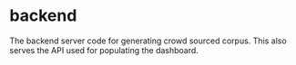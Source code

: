 # backend
The backend server code for generating crowd sourced corpus. This also serves the API used for populating the dashboard.
